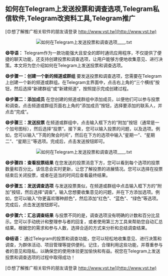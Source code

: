 ## **如何在Telegram上发送投票和调查选项,Telegram私信软件,Telegram改资料工具,Telegram推广**

[😍想了解推广相关软件的朋友请登录 http://www.vst.tw](http://www.vst.tw)

 <center><img src="https://vst.tw/MP4/tuiguang/png/6.png" alt="如何在Telegram上发送投票和调查选项____.txt"></center>

**😄导语：**
Telegram作为一款功能强大且安全的即时通讯应用程序，不仅提供了便捷的聊天功能，还支持创建投票和调查选项，让用户能够方便地收集意见、进行决策。本文将为您介绍如何在Telegram上发送投票和调查选项。

**😄步骤一：创建一个新的频道或群组**
要发送投票和调查选项，您需要在Telegram上创建一个新的频道或群组。在Telegram主界面中，点击右上角的“三个横线”按钮，然后选择“新建群组”或“新建频道”，按照提示完成创建过程。

**😄步骤二：添加成员**
在您创建的频道或群组中添加成员，以便他们可以参与投票和调查。点击频道或群组页面右上角的“添加成员”按钮，选择要添加的联系人，并点击“完成”。

**😄步骤三：发送投票**
在频道或群组中，点击输入框下方的“附加”按钮（通常是一个加号图标），然后选择“投票”。接下来，您可以输入投票的问题，以及选项。例如，您可以输入“下周的聚会时间”，然后在下方的选项中输入“星期一”、“星期二”、“星期三”等选项。完成后，点击发送按钮即可。

 <center><img src="https://vst.tw/MP4/tuiguang/png/1.png" alt="如何在Telegram上发送投票和调查选项____.txt"></center>

**😄步骤四：查看投票结果**
在您发送的投票消息下方，您可以看到每个选项的投票数量和百分比。该信息会实时更新，让您了解投票的进展情况。您可以选择在投票结束后关闭投票，或者在适当的时间后查看最终结果。

**😄步骤五：发送调查选项**
与发送投票类似，在频道或群组中点击输入框下方的“附加”按钮，然后选择“调查”。输入您想要收集意见的问题，并在下方添加选项。例如，您可以输入“你更喜欢哪种颜色”，然后添加“红色”、“蓝色”、“绿色”等选项。完成后，点击发送按钮即可。

**😄步骤六：汇总调查结果**
与投票不同的是，调查选项没有明确的计数和百分比显示。您可以手动统计和整理参与者的回复，或者使用第三方工具来帮助您自动汇总结果。根据您的需求和参与人数，选择合适的方式来分析和总结调查结果。

**😄结语：**
通过Telegram的投票和调查功能，您可以轻松地收集意见、进行决策和调查，为群体活动、项目管理等提供便利。记住，合理利用这些功能，并尊重参与者的意见和隐私，以确保您的使用体验更加愉快和有益。祝您在Telegram上发送投票和调查选项的过程中取得成功！

[😍想了解推广相关软件的朋友请登录 http://www.vst.tw](http://www.vst.tw)



